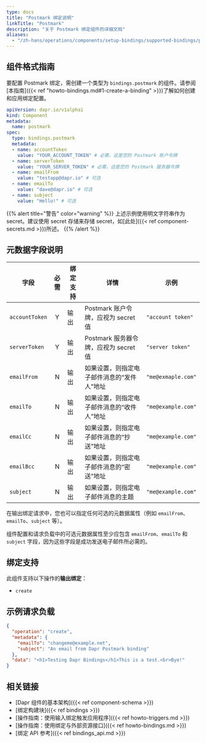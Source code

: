 ```yaml
---
type: docs
title: "Postmark 绑定说明"
linkTitle: "Postmark"
description: "关于 Postmark 绑定组件的详细文档"
aliases:
  - "/zh-hans/operations/components/setup-bindings/supported-bindings/postmark/"
---
```


## 组件格式指南

要配置 Postmark 绑定，需创建一个类型为 `bindings.postmark` 的组件。请参阅[本指南]({{< ref "howto-bindings.md#1-create-a-binding" >}})了解如何创建和应用绑定配置。

```yaml
apiVersion: dapr.io/v1alpha1
kind: Component
metadata:
  name: postmark
spec:
  type: bindings.postmark
  metadata:
  - name: accountToken
    value: "YOUR_ACCOUNT_TOKEN" # 必需，这是您的 Postmark 账户令牌
  - name: serverToken
    value: "YOUR_SERVER_TOKEN" # 必需，这是您的 Postmark 服务器令牌
  - name: emailFrom
    value: "testapp@dapr.io" # 可选
  - name: emailTo
    value: "dave@dapr.io" # 可选
  - name: subject
    value: "Hello!" # 可选
```
{{% alert title="警告" color="warning" %}}
上述示例使用明文字符串作为 secret。建议使用 secret 存储来存储 secret，如[此处]({{< ref component-secrets.md >}})所述。
{{% /alert %}}

## 元数据字段说明

| 字段              | 必需 | 绑定支持 |  详情 | 示例 |
|--------------------|:--------:|------------|-----|---------|
| `accountToken` | Y | 输出 |  Postmark 账户令牌，应视为 secret 值 | `"account token"` |
| `serverToken` | Y | 输出  | Postmark 服务器令牌，应视为 secret 值 | `"server token"` |
| `emailFrom` | N | 输出 | 如果设置，则指定电子邮件消息的“发件人”地址 | `"me@exmaple.com"` |
| `emailTo` | N | 输出 | 如果设置，则指定电子邮件消息的“收件人”地址 | `"me@example.com"` |
| `emailCc` | N | 输出 | 如果设置，则指定电子邮件消息的“抄送”地址 | `"me@example.com"` |
| `emailBcc` | N | 输出 | 如果设置，则指定电子邮件消息的“密送”地址 | `"me@example.com"` |
| `subject` | N | 输出 | 如果设置，则指定电子邮件消息的主题 | `"me@example.com"` |

在输出绑定请求中，您也可以指定任何可选的元数据属性（例如 `emailFrom`、`emailTo`、`subject` 等）。

组件配置和请求负载中的可选元数据属性至少应包含 `emailFrom`、`emailTo` 和 `subject` 字段，因为这些字段是成功发送电子邮件所必需的。

## 绑定支持

此组件支持以下操作的**输出绑定**：

- `create`

## 示例请求负载

```json
{
  "operation": "create",
  "metadata": {
    "emailTo": "changeme@example.net",
    "subject": "An email from Dapr Postmark binding"
  },
  "data": "<h1>Testing Dapr Bindings</h1>This is a test.<br>Bye!"
}
```

## 相关链接

- [Dapr 组件的基本架构]({{< ref component-schema >}})
- [绑定构建块]({{< ref bindings >}})
- [操作指南：使用输入绑定触发应用程序]({{< ref howto-triggers.md >}})
- [操作指南：使用绑定与外部资源接口]({{< ref howto-bindings.md >}})
- [绑定 API 参考]({{< ref bindings_api.md >}})
